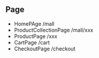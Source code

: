 ## Page
* HomePAge /mall
* ProductCollectionPage /mall/xxx
* ProductPage /xxx
* CartPage /cart
* CheckoutPage /checkout